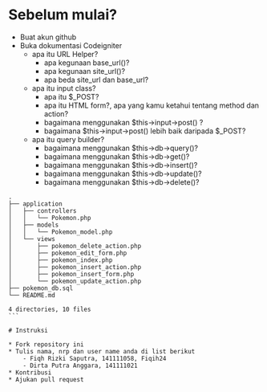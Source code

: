 #  Sebelum mulai?
* Buat akun github
* Buka dokumentasi Codeigniter
    - apa itu URL Helper?
        - apa kegunaan base_url()?
        - apa kegunaan site_url()?
        - apa beda site_url dan base_url?
    - apa itu input class?
        - apa itu $_POST?
        - apa itu HTML form?, apa yang kamu ketahui tentang method dan action?
        - bagaimana menggunakan $this->input->post() ?
        - bagaimana $this->input->post() lebih baik daripada $_POST?
    - apa itu query builder?
        - bagaimana menggunakan $this->db->query()?
        - bagaimana menggunakan $this->db->get()?
        - bagaimana menggunakan $this->db->insert()?
        - bagaimana menggunakan $this->db->update()?
        - bagaimana menggunakan $this->db->delete()?

````
.
├── application
│   ├── controllers
│   │   └── Pokemon.php
│   ├── models
│   │   └── Pokemon_model.php
│   └── views
│       ├── pokemon_delete_action.php
│       ├── pokemon_edit_form.php
│       ├── pokemon_index.php
│       ├── pokemon_insert_action.php
│       ├── pokemon_insert_form.php
│       └── pokemon_update_action.php
├── pokemon_db.sql
└── README.md

4 directories, 10 files
```

# Instruksi

* Fork repository ini
* Tulis nama, nrp dan user name anda di list berikut
    - Fiqh Rizki Saputra, 141111058, Fiqih24
    - Dirta Putra Anggara, 141111021
* Kontribusi
* Ajukan pull request
